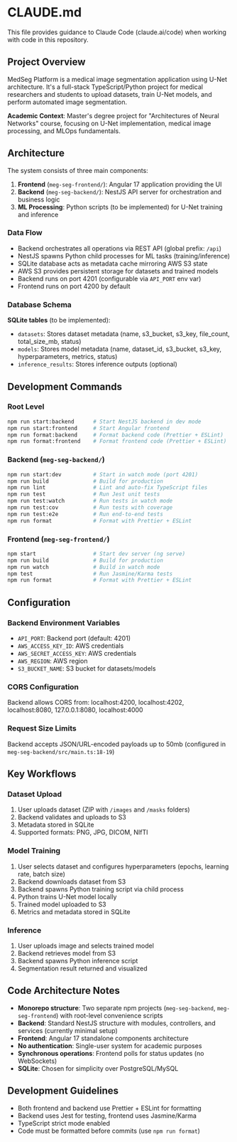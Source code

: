 # CLAUDE.md

This file provides guidance to Claude Code (claude.ai/code) when working with code in this repository.

## Project Overview

MedSeg Platform is a medical image segmentation application using U-Net architecture. It's a full-stack TypeScript/Python project for medical researchers and students to upload datasets, train U-Net models, and perform automated image segmentation.

**Academic Context**: Master's degree project for "Architectures of Neural Networks" course, focusing on U-Net implementation, medical image processing, and MLOps fundamentals.

## Architecture

The system consists of three main components:

1. **Frontend** (`meg-seg-frontend/`): Angular 17 application providing the UI
2. **Backend** (`meg-seg-backend/`): NestJS API server for orchestration and business logic
3. **ML Processing**: Python scripts (to be implemented) for U-Net training and inference

### Data Flow

- Backend orchestrates all operations via REST API (global prefix: `/api`)
- NestJS spawns Python child processes for ML tasks (training/inference)
- SQLite database acts as metadata cache mirroring AWS S3 state
- AWS S3 provides persistent storage for datasets and trained models
- Backend runs on port 4201 (configurable via `API_PORT` env var)
- Frontend runs on port 4200 by default

### Database Schema

**SQLite tables** (to be implemented):
- `datasets`: Stores dataset metadata (name, s3_bucket, s3_key, file_count, total_size_mb, status)
- `models`: Stores model metadata (name, dataset_id, s3_bucket, s3_key, hyperparameters, metrics, status)
- `inference_results`: Stores inference outputs (optional)

## Development Commands

### Root Level
```bash
npm run start:backend      # Start NestJS backend in dev mode
npm run start:frontend     # Start Angular frontend
npm run format:backend     # Format backend code (Prettier + ESLint)
npm run format:frontend    # Format frontend code (Prettier + ESLint)
```

### Backend (`meg-seg-backend/`)
```bash
npm run start:dev          # Start in watch mode (port 4201)
npm run build              # Build for production
npm run lint               # Lint and auto-fix TypeScript files
npm run test               # Run Jest unit tests
npm run test:watch         # Run tests in watch mode
npm run test:cov           # Run tests with coverage
npm run test:e2e           # Run end-to-end tests
npm run format             # Format with Prettier + ESLint
```

### Frontend (`meg-seg-frontend/`)
```bash
npm start                  # Start dev server (ng serve)
npm run build              # Build for production
npm run watch              # Build in watch mode
npm test                   # Run Jasmine/Karma tests
npm run format             # Format with Prettier + ESLint
```

## Configuration

### Backend Environment Variables
- `API_PORT`: Backend port (default: 4201)
- `AWS_ACCESS_KEY_ID`: AWS credentials
- `AWS_SECRET_ACCESS_KEY`: AWS credentials
- `AWS_REGION`: AWS region
- `S3_BUCKET_NAME`: S3 bucket for datasets/models

### CORS Configuration
Backend allows CORS from: localhost:4200, localhost:4202, localhost:8080, 127.0.0.1:8080, localhost:4000

### Request Size Limits
Backend accepts JSON/URL-encoded payloads up to 50mb (configured in `meg-seg-backend/src/main.ts:18-19`)

## Key Workflows

### Dataset Upload
1. User uploads dataset (ZIP with `/images` and `/masks` folders)
2. Backend validates and uploads to S3
3. Metadata stored in SQLite
4. Supported formats: PNG, JPG, DICOM, NIfTI

### Model Training
1. User selects dataset and configures hyperparameters (epochs, learning rate, batch size)
2. Backend downloads dataset from S3
3. Backend spawns Python training script via child process
4. Python trains U-Net model locally
5. Trained model uploaded to S3
6. Metrics and metadata stored in SQLite

### Inference
1. User uploads image and selects trained model
2. Backend retrieves model from S3
3. Backend spawns Python inference script
4. Segmentation result returned and visualized

## Code Architecture Notes

- **Monorepo structure**: Two separate npm projects (`meg-seg-backend`, `meg-seg-frontend`) with root-level convenience scripts
- **Backend**: Standard NestJS structure with modules, controllers, and services (currently minimal setup)
- **Frontend**: Angular 17 standalone components architecture
- **No authentication**: Single-user system for academic purposes
- **Synchronous operations**: Frontend polls for status updates (no WebSockets)
- **SQLite**: Chosen for simplicity over PostgreSQL/MySQL

## Development Guidelines

- Both frontend and backend use Prettier + ESLint for formatting
- Backend uses Jest for testing, frontend uses Jasmine/Karma
- TypeScript strict mode enabled
- Code must be formatted before commits (use `npm run format`)
